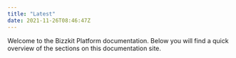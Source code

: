 ```yaml
---
title: "Latest"
date: 2021-11-26T08:46:47Z
---
```


Welcome to the Bizzkit Platform documentation.
Below you will find a quick overview of the sections on this documentation site.
